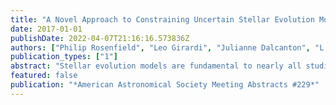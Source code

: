 ```yaml
---
title: "A Novel Approach to Constraining Uncertain Stellar Evolution Models"
date: 2017-01-01
publishDate: 2022-04-07T21:16:16.573836Z
authors: ["Philip Rosenfield", "Leo Girardi", "Julianne Dalcanton", "L.~C. Johnson", "Benjamin F. Williams", "Daniel R. Weisz", "Alessandro Bressan", "Morgan Fouesneau"]
publication_types: ["1"]
abstract: "Stellar evolution models are fundamental to nearly all studies in astrophysics. They are used to interpret spectral energy distributions of distant galaxies, to derive the star formation histories of nearby galaxies, and to understand fundamental parameters of exoplanets. Despite the success in using stellar evolution models, some important aspects of stellar evolution remain poorly constrained and their uncertainties rarely addressed. We present results using archival Hubble Space Telescope observations of 10 stellar clusters in the Magellanic Clouds to simultaneously constrain the values and uncertainties of the strength of core convective overshooting, metallicity, interstellar extinction, cluster distance, binary fraction, and age."
featured: false
publication: "*American Astronomical Society Meeting Abstracts #229*"
---
```


